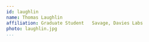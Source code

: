 ```yaml
---
id: laughlin
name: Thomas Laughlin
affiliation: Graduate Student	Savage, Davies Labs
photo: laughlin.jpg
...
```

